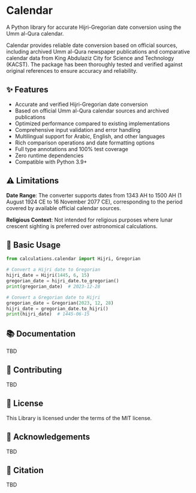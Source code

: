 # Calendar

A Python library for accurate Hijri-Gregorian date conversion using the Umm al-Qura calendar.

Calendar provides reliable date conversion based on official sources, including archived Umm al-Qura newspaper publications and comparative calendar data from King Abdulaziz City for Science and Technology (KACST). The package has been thoroughly tested and verified against original references to ensure accuracy and reliability.

## ✨ Features

- Accurate and verified Hijri-Gregorian date conversion
- Based on official Umm al-Qura calendar sources and archived publications
- Optimized performance compared to existing implementations
- Comprehensive input validation and error handling
- Multilingual support for Arabic, English, and other languages
- Rich comparison operations and date formatting options
- Full type annotations and 100% test coverage
- Zero runtime dependencies
- Compatible with Python 3.9+

## ⚠️ Limitations

**Date Range**: The converter supports dates from 1343 AH to 1500 AH (1 August 1924 CE to 16 November 2077 CE), corresponding to the period covered by available official calendar sources.

**Religious Context**: Not intended for religious purposes where lunar crescent sighting is preferred over astronomical calculations.

## 🚀 Basic Usage

```python
from calculations.calendar import Hijri, Gregorian

# Convert a Hijri date to Gregorian
hijri_date = Hijri(1445, 6, 15)
gregorian_date = hijri_date.to_gregorian()
print(gregorian_date)  # 2023-12-28

# Convert a Gregorian date to Hijri
gregorian_date = Gregorian(2023, 12, 28)
hijri_date = gregorian_date.to_hijri()
print(hijri_date)  # 1445-06-15
```

<!-- end summary -->

## 📚 Documentation

TBD

## 🤝 Contributing

TBD

## 📄 License

This Library is licensed under the terms of the MIT license.

<!-- start attrs -->

## 🙏 Acknowledgements

TBD

## 📝 Citation

TBD
